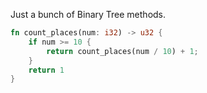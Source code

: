 Just a bunch of Binary Tree methods.

```rust
fn count_places(num: i32) -> u32 {
	if num >= 10 {
		return count_places(num / 10) + 1;
	}
	return 1
}
```